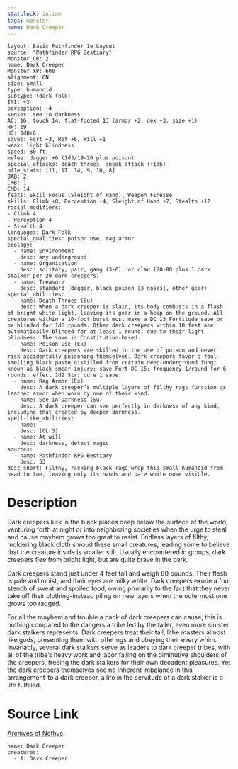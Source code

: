 ```yaml
---
statblock: inline
tags: monster
name: Dark Creeper
---
```

```statblock
layout: Basic Pathfinder 1e Layout
source: "Pathfinder RPG Bestiary"
Monster_CR: 2
name: Dark Creeper
Monster_XP: 600
alignment: CN
size: Small
type: humanoid
subtype: (dark folk)
INI: +3
perception: +4
senses: see in darkness
AC: 16, touch 14, flat-footed 13 (armor +2, dex +3, size +1)
HP: 19
HD: 3d8+6
saves: Fort +3, Ref +6, Will +1
weak: light blindness
speed: 30 ft.
melee: dagger +6 (1d3/19-20 plus poison)
special_attacks: death throes, sneak attack (+1d6)
pf1e_stats: [11, 17, 14, 9, 10, 8]
BAB: 2
CMB: 1
CMD: 14
feats: Skill Focus (Sleight of Hand), Weapon Finesse
skills: Climb +8, Perception +4, Sleight of Hand +7, Stealth +12
racial_modifiers:
- Climb 4
- Perception 4
- Stealth 4
languages: Dark Folk
special_qualities: poison use, rag armor
ecology:
  - name: Environment
    desc: any underground
  - name: Organisation
    desc: solitary, pair, gang (3-6), or clan (20-80 plus 1 dark stalker per 20 dark creepers)
  - name: Treasure
    desc: standard (dagger, black poison [3 doses], other gear)
special_abilities:
  - name: Death Throes (Su)
    desc: When a dark creeper is slain, its body combusts in a flash of bright white light, leaving its gear in a heap on the ground. All creatures within a 10-foot burst must make a DC 13 Fortitude save or be blinded for 1d6 rounds. Other dark creepers within 10 feet are automatically blinded for at least 1 round, due to their light blindness. The save is Constitution-based.
  - name: Poison Use (Ex)
    desc: Dark creepers are skilled in the use of poison and never risk accidentally poisoning themselves. Dark creepers favor a foul-smelling black paste distilled from certain deep-underground fungi known as black smear-injury; save Fort DC 15; frequency 1/round for 6 rounds; effect 1d2 Str; cure 1 save.
  - name: Rag Armor (Ex)
    desc: A dark creeper’s multiple layers of filthy rags function as leather armor when worn by one of their kind.
  - name: See in Darkness (Su)
    desc: A dark creeper can see perfectly in darkness of any kind, including that created by deeper darkness.
spell-like_abilities:
  - name:
    desc: (CL 3)
  - name: At will
    desc: darkness, detect magic
sources:
  - name: Pathfinder RPG Bestiary
    desc: 53
desc_short: Filthy, reeking black rags wrap this small humanoid from head to toe, leaving only its hands and pale white nose visible.
```
# Description
Dark creepers lurk in the black places deep below the surface of the world, venturing forth at night or into neighboring societies when the urge to steal and cause mayhem grows too great to resist. Endless layers of filthy, moldering black cloth shroud these small creatures, leading some to believe that the creature inside is smaller still. Usually encountered in groups, dark creepers flee from bright light, but are quite brave in the dark.

Dark creepers stand just under 4 feet tall and weigh 80 pounds. Their flesh is pale and moist, and their eyes are milky white. Dark creepers exude a foul stench of sweat and spoiled food, owing primarily to the fact that they never take off their clothing-instead piling on new layers when the outermost one grows too ragged.

For all the mayhem and trouble a pack of dark creepers can cause, this is nothing compared to the dangers a tribe led by the taller, even more sinister dark stalkers represents. Dark creepers treat their tall, lithe masters almost like gods, presenting them with offerings and obeying their every whim. Invariably, several dark stalkers serve as leaders to dark creeper tribes, with all of the tribe’s heavy work and labor falling on the diminutive shoulders of the creepers, freeing the dark stalkers for their own decadent pleasures. Yet the dark creepers themselves see no inherent imbalance in this arrangement-to a dark creeper, a life in the servitude of a dark stalker is a life fulfilled.
# Source Link
[Archives of Nethys](https://aonprd.com/MonsterDisplay.aspx?ItemName=Dark%20Creeper)
```encounter-table
name: Dark Creeper
creatures:
  - 1: Dark Creeper
```
